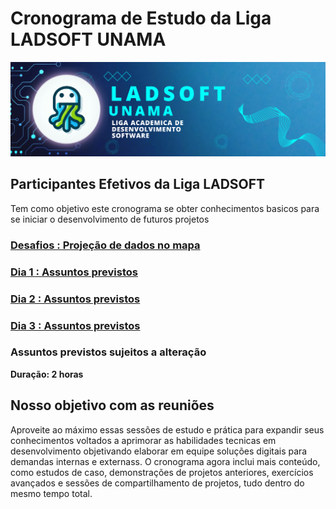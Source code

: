 # Cronograma de Estudo da Liga LADSOFT UNAMA

![img](/imagens/image_readme.png)

## Participantes Efetivos da Liga LADSOFT

Tem como objetivo este cronograma se obter conhecimentos basicos para se iniciar o desenvolvimento de futuros projetos

### [Desafios : Projeção de dados no mapa](/desafios//projecao%20de%20dados%20app%20rota%20da%20fe/README.md)

### [Dia 1 : Assuntos previstos ](/cronograma/dia_1)

### [Dia 2 : Assuntos previstos ](/cronograma/dia_2)

### [Dia 3 : Assuntos previstos ](/cronograma/dia_3)

### Assuntos previstos sujeitos a alteração

**Duração: 2 horas**

## Nosso objetivo com as reuniões

Aproveite ao máximo essas sessões de estudo e prática para expandir seus conhecimentos voltados a aprimorar as habilidades tecnicas em desenvolvimento objetivando elaborar em equipe soluções digitais para demandas internas e externass. O cronograma agora inclui mais conteúdo, como estudos de caso, demonstrações de projetos anteriores, exercícios avançados e sessões de compartilhamento de projetos, tudo dentro do mesmo tempo total.
